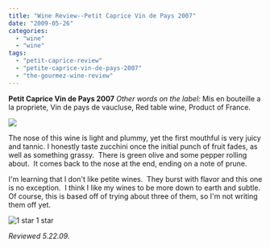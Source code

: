 ```yaml
---
title: "Wine Review--Petit Caprice Vin de Pays 2007"
date: "2009-05-26"
categories:
  - "wine"
  - "wine"
tags:
  - "petit-caprice-review"
  - "petite-caprice-vin-de-pays-2007"
  - "the-gourmez-wine-review"
---
```


**Petit Caprice Vin de Pays 2007** _Other words on the label:_ Mis en bouteille a la propriete, Vin de pays de vaucluse, Red table wine, Product of France.

![](http://www.rebeccagomezfarrell.com/gourmez/photos/petitcaprice.jpg)

The nose of this wine is light and plummy, yet the first mouthful is very juicy and tannic. I honestly taste zucchini once the initial punch of fruit fades, as well as something grassy.  There is green olive and some pepper rolling about.  It comes back to the nose at the end, ending on a note of prune.

I'm learning that I don't like petite wines.  They burst with flavor and this one is no exception.  I think I like my wines to be more down to earth and subtle.  Of course, this is based off of trying about three of them, so I'm not writing them off yet.




<div class="caption">

![1 star](http://www.rebeccagomezfarrell.com/wp-content/uploads/2009/04/rating_olive1.gif "rating_olive1") 1 star</div>


_Reviewed 5.22.09._
